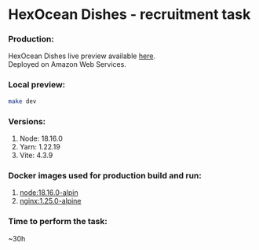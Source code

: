 # HexOcean Dishes - recruitment task

### Production:
HexOcean Dishes live preview available [here](http://quecto.pl/hex-ocean-dishes).\
Deployed on Amazon Web Services.

### Local preview:
```bash
make dev
```

### Versions:
1. Node: 18.16.0
1. Yarn: 1.22.19
1. Vite: 4.3.9

### Docker images used for production build and run:
1. [node:18.16.0-alpin](https://hub.docker.com/_/node)
1. [nginx:1.25.0-alpine](https://hub.docker.com/_/nginx)

### Time to perform the task:
~30h

